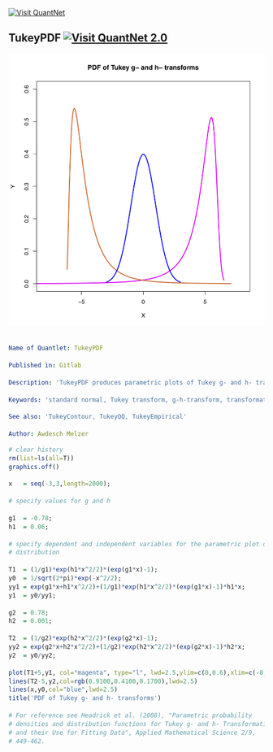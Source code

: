 [<img src="https://github.com/QuantLet/Styleguide-and-FAQ/blob/master/pictures/banner.png" width="888" alt="Visit QuantNet">](http://quantlet.de/)

## **TukeyPDF** [<img src="https://github.com/QuantLet/Styleguide-and-FAQ/blob/master/pictures/QN2.png" width="60" alt="Visit QuantNet 2.0">](http://quantlet.de/)

![Picture1](TukeyPDF.png)

```yaml

Name of Quantlet: TukeyPDF

Published in: Gitlab

Description: 'TukeyPDF produces parametric plots of Tukey g- and h- transformed variables.'

Keywords: 'standard normal, Tukey transform, g-h-transform, transformation, visualisation'

See also: 'TukeyContour, TukeyQQ, TukeyEmpirical'

Author: Awdesch Melzer
```


```R
# clear history
rm(list=ls(all=T))
graphics.off()

x   = seq(-3,3,length=2000);

# specify values for g and h

g1  = -0.78;
h1  = 0.06;

# specify dependent and independent variables for the parametric plot of a
# distribution

T1  = (1/g1)*exp(h1*x^2/2)*(exp(g1*x)-1);      
y0  = 1/sqrt(2*pi)*exp(-x^2/2);
yy1 = exp(g1*x+h1*x^2/2)+(1/g1)*exp(h1*x^2/2)*(exp(g1*x)-1)*h1*x;
y1  = y0/yy1;    

g2  = 0.78;
h2  = 0.001;

T2  = (1/g2)*exp(h2*x^2/2)*(exp(g2*x)-1);    
yy2 = exp(g2*x+h2*x^2/2)+(1/g2)*exp(h2*x^2/2)*(exp(g2*x)-1)*h2*x;
y2  = y0/yy2;  

plot(T1+5,y1, col="magenta", type="l", lwd=2.5,ylim=c(0,0.6),xlim=c(-8,8),xlab="X", ylab="Y")
lines(T2-5,y2,col=rgb(0.9100,0.4100,0.1700),lwd=2.5)
lines(x,y0,col="blue",lwd=2.5)
title('PDF of Tukey g- and h- transforms')

# For reference see Headrick et al. (2008), "Parametric probability
# densities and distribution functions for Tukey g- and h- Transformations
# and their Use for Fitting Data", Applied Mathematical Science 2/9,
# 449-462.

```
